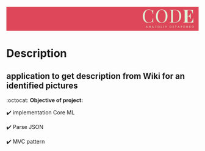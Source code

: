 ![Image](https://github.com/AnatoliyOstapenko/ToDoList/blob/main/ToDoList/Assets.xcassets/CODE256.imageset/CODE256.png)

# Description

## application to get description from Wiki for an identified pictures


:octocat:  **Objective of project:**

:heavy_check_mark: implementation Core ML

:heavy_check_mark:  Parse JSON

:heavy_check_mark:  MVC pattern
